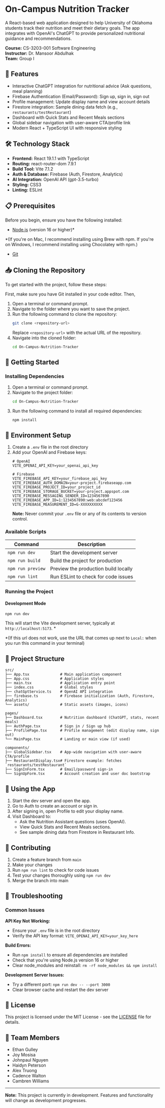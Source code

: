 # On-Campus Nutrition Tracker

A React-based web application designed to help University of Oklahoma students track their nutrition and meet their dietary goals. The app integrates with OpenAI's ChatGPT to provide personalized nutritional guidance and recommendations.

**Course:** CS-3203-001 Software Engineering  
**Instructor:** Dr. Mansoor Abdulhak  
**Team:** Group I

## 🚀 Features

- Interactive ChatGPT integration for nutritional advice (Ask questions, meal planning)
- Firebase Authentication (Email/Password): Sign up, sign in, sign out
- Profile management: Update display name and view account details
- Firestore integration: Sample dining data fetch (e.g., `restaurants/testRestaurant`)
- Dashboard with Quick Stats and Recent Meals sections
- Global sidebar navigation with user-aware CTA/profile link
- Modern React + TypeScript UI with responsive styling

## 🛠️ Technology Stack

- **Frontend:** React 19.1.1 with TypeScript
- **Routing:** react-router-dom 7.9.1
- **Build Tool:** Vite 7.1.2
- **Auth & Database:** Firebase (Auth, Firestore, Analytics)
- **AI Integration:** OpenAI API (gpt-3.5-turbo)
- **Styling:** CSS3
- **Linting:** ESLint


## 📋 Prerequisites

Before you begin, ensure you have the following installed:
- [Node.js](https://nodejs.org/en/download) (version 16 or higher)*

*(If you're on Mac, I recommend installing using Brew with npm. If you're on Windows, I recommend installing using Chocolatey with npm.)
- [Git](https://git-scm.com/)

## 📥 Cloning the Repository

To get started with the project, follow these steps:

First, make sure you have Git installed in your code editor. Then,

1. Open a terminal or command prompt.
2. Navigate to the folder where you want to save the project.
3. Run the following command to clone the repository:
    ```bash
    git clone <repository-url>
    ```
    Replace `<repository-url>` with the actual URL of the repository.
4. Navigate into the cloned folder:
    ```bash
    cd On-Campus-Nutrition-Tracker
    ```


## 🚀 Getting Started

### Installing Dependencies
1. Open a terminal or command prompt.
2. Navigate to the project folder:
    ```bash
    cd On-Campus-Nutrition-Tracker
    ```
3. Run the following command to install all required dependencies:
    ```bash
    npm install
    ```

## 🔧 Environment Setup

1. Create a `.env` file in the root directory
2. Add your OpenAI and Firebase keys:
   ```
   # OpenAI
   VITE_OPENAI_API_KEY=your_openai_api_key

   # Firebase
   VITE_FIREBASE_API_KEY=your_firebase_api_key
   VITE_FIREBASE_AUTH_DOMAIN=your-project.firebaseapp.com
   VITE_FIREBASE_PROJECT_ID=your_project_id
   VITE_FIREBASE_STORAGE_BUCKET=your-project.appspot.com
   VITE_FIREBASE_MESSAGING_SENDER_ID=1234567890
   VITE_FIREBASE_APP_ID=1:1234567890:web:abcdef123456
   VITE_FIREBASE_MEASUREMENT_ID=G-XXXXXXXXXX
   ```
   **Note:** Never commit your `.env` file or any of its contents to version control.


### Available Scripts

| Command | Description |
|---------|-------------|
| `npm run dev` | Start the development server |
| `npm run build` | Build the project for production |
| `npm run preview` | Preview the production build locally |
| `npm run lint` | Run ESLint to check for code issues |

### Running the Project

#### Development Mode
```bash
npm run dev
```
This will start the Vite development server, typically at `http://localhost:5173`. *

*(If this url does not work, use the URL that comes up next to `Local:` when you run this command in your terminal)


## 📁 Project Structure

```
src/
├── App.tsx              # Main application component
├── App.css              # Application styles
├── main.tsx             # Application entry point
├── index.css            # Global styles
├── chatGptService.ts    # OpenAI API integration
├── firebase.ts          # Firebase initialization (Auth, Firestore, Analytics)
└── assets/              # Static assets (images, icons)

pages/
├── Dashboard.tsx        # Nutrition dashboard (ChatGPT, stats, recent meals)
├── AuthPage.tsx         # Sign in / Sign up hub
├── ProfilePage.tsx      # Profile management (edit display name, sign out)
└── MainPage.tsx         # Landing or main view (if used)

components/
├── GlobalSidebar.tsx    # App-wide navigation with user-aware CTA/profile
├── RestaurantDisplay.tsx# Firestore example: fetches `restaurants/testRestaurant`
├── SignInForm.tsx       # Email/password sign-in
└── SignUpForm.tsx       # Account creation and user doc bootstrap
```

## 🙌 Using the App

1. Start the dev server and open the app.
2. Go to Auth to create an account or sign in.
3. After signing in, open Profile to edit your display name.
4. Visit Dashboard to:
   - Ask the Nutrition Assistant questions (uses OpenAI).
   - View Quick Stats and Recent Meals sections.
   - See sample dining data from Firestore in Restaurant Info.

## 🤝 Contributing

1. Create a feature branch from `main`
2. Make your changes
3. Run `npm run lint` to check for code issues
4. Test your changes thoroughly using `npm run dev`
5. Merge the branch into main

## 🐛 Troubleshooting

### Common Issues

**API Key Not Working:**
- Ensure your `.env` file is in the root directory
- Verify the API key format: `VITE_OPENAI_API_KEY=your_key_here`

**Build Errors:**
- Run `npm install` to ensure all dependencies are installed
- Check that you're using Node.js version 16 or higher
- Clear node_modules and reinstall: `rm -rf node_modules && npm install`

**Development Server Issues:**
- Try a different port: `npm run dev -- --port 3000`
- Clear browser cache and restart the dev server

## 📝 License

This project is licensed under the MIT License - see the [LICENSE](LICENSE) file for details.

## 👥 Team Members

- Ethan Gulley
- Joy Mosisa
- Johnpaul Nguyen
- Haidyn Peterson
- Alex Truong
- Cadence Walton
- Cambren Williams

---

**Note:** This project is currently in development. Features and functionality will change as development progresses.

